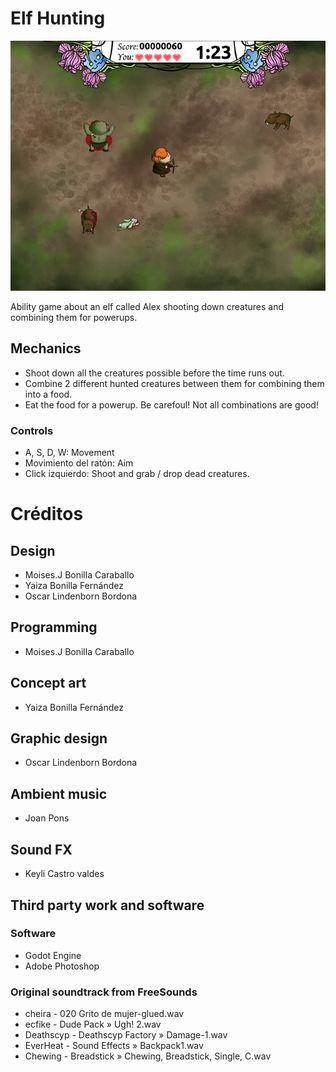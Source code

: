 # Elf Hunting

![](img/screenshot.png)

Ability game about an elf called Alex shooting down creatures and combining them for powerups.

## Mechanics

- Shoot down all the creatures possible before the time runs out.
- Combine 2 different hunted creatures between them for combining them into a food.
- Eat the food for a powerup. Be carefoul! Not all combinations are good! 

### Controls

- A, S, D, W: Movement
- Movimiento del ratón: Aim
- Click izquierdo: Shoot and grab / drop dead creatures.

# Créditos

## Design

- Moises.J Bonilla Caraballo
- Yaiza Bonilla Fernández
- Oscar Lindenborn Bordona

## Programming

- Moises.J Bonilla Caraballo

## Concept art

- Yaiza Bonilla Fernández

## Graphic design

- Oscar Lindenborn Bordona

## Ambient music

- Joan Pons

## Sound FX

- Keyli Castro valdes

## Third party work and software

### Software

- Godot Engine
- Adobe Photoshop

### Original soundtrack from FreeSounds

- cheira - 020 Grito de mujer-glued.wav
- ecfike - Dude Pack » Ugh! 2.wav
- Deathscyp - Deathscyp Factory » Damage-1.wav
- EverHeat - Sound Effects » Backpack1.wav
- Chewing - Breadstick » Chewing, Breadstick, Single, C.wav
